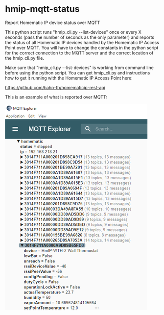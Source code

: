 # hmip-mqtt-status
Report Homematic IP device status over MQTT

This python script runs "hmip_cli.py --list-devices" once or every X seconds (pass the number of seconds as the only parameter) and reports the status of all Homematic IP devices handled by the Homematic IP Access Point over MQTT. You will have to change the constants in the python script for the correct connection to the MQTT server and the correct location of the hmip_cli.py file.

Make sure that "hmip_cli.py --list-devices" is working from command line before using the python script. You can get hmip_cli.py and instructions how to get it running with the Homematic IP Access Point here:

https://github.com/hahn-th/homematicip-rest-api

This is an example of what is reported over MQTT:

![MQTT Explorer](HMtoMQTT.png?raw=true "MQTT Explorer")

